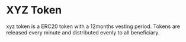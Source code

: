 # XYZ Token
xyz token is a ERC20 token with a 12months vesting period. Tokens are released every minute and distributed evenly to all beneficiary.
